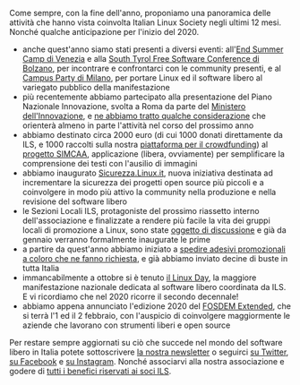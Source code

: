 <!--
.. title: 2019 con ILS
.. slug: 2019-con-ils
.. date: 2019-12-22 00:00:00
.. tags: 
.. category: 
.. link: 
.. description: 
.. type: text
.. image_copy: 
.. previewimage:
-->

Come sempre, con la fine dell'anno, proponiamo una panoramica delle attività che hanno vista coinvolta Italian Linux Society negli ultimi 12 mesi. Nonché qualche anticipazione per l'inizio del 2020.

<ul>
    <li>anche quest'anno siamo stati presenti a diversi eventi: all'<a rel="nofollow" href="https://www.instagram.com/p/B2q-G96ndZW/">End Summer Camp di Venezia</a> e alla <a rel="nofollow" href="https://www.sfscon.it/">South Tyrol Free Software Conference di Bolzano</a>, per incontrare e confrontarci con le community presenti, e al <a rel="nofollow" href="https://www.instagram.com/p/B0akvWUn_Ce/">Campus Party di Milano</a>, per portare Linux ed il software libero al variegato pubblico della manifestazione</li>
    <li>più recentemente abbiamo partecipato alla presentazione del Piano Nazionale Innovazione, svolta a Roma da parte del <a rel="nofollow" href="https://innovazione.gov.it/">Ministero dell'Innovazione</a>, e <a href="{% link _posts/2019-12-19-piano-nazionale-innovazione-2025.md %}">ne abbiamo tratto qualche considerazione</a> che orienterà almeno in parte l'attività nel corso del prossimo anno</li>
    <li>abbiamo destinato circa 2000 euro (di cui 1000 donati direttamente da ILS, e 1000 raccolti sulla nostra <a href="http://donazioni.linux.it/">piattaforma per il crowdfunding</a>) al <a rel="nofollow" href="https://www.simcaa.it/">progetto SIMCAA</a>, applicazione (libera, ovviamente) per semplificare la comprensione dei testi con l'ausilio di immagini</li>
    <li>abbiamo inaugurato <a href="{% link _posts/2019-11-26-sicurezza-linux-it.md %}">Sicurezza.Linux.it</a>, nuova iniziativa destinata ad incrementare la sicurezza dei progetti open source più piccoli e a coinvolgere in modo più attivo la community nella produzione e nella revisione del software libero</li>
    <li>le Sezioni Locali ILS, protagoniste del prossimo riassetto interno dell'associazione e finalizzate a rendere più facile la vita dei gruppi locali di promozione a Linux, sono state <a href="{% link _posts/2019-10-30-sezioni-locali-prima-bozza.md %}">oggetto di discussione</a> e già da gennaio verranno formalmente inaugurate le prime</li>
    <li>a partire da quest'anno abbiamo iniziato a <a href="{% link _posts/2019-05-21-dillo-con-uno-sticker.md %}">spedire adesivi promozionali a coloro che ne fanno richiesta</a>, e già abbiamo inviato decine di buste in tutta Italia</li>
    <li>immancabilmente a ottobre si è tenuto <a href="https://www.linuxday.it/2019/">il Linux Day</a>, la maggiore manifestazione nazionale dedicata al software libero coordinata da ILS. E vi ricordiamo che nel 2020 ricorre il secondo decennale!</li>
    <li>abbiamo appena annunciato l'edizione 2020 del <a rel="nofollow" href="https://fosdem.linux.it/">FOSDEM Extended</a>, che si terrà l'1 ed il 2 febbraio, con l'auspicio di coinvolgere maggiormente le aziende che lavorano con strumenti liberi e open source</li>
</ul>

Per restare sempre aggiornati su ciò che succede nel mondo del software libero in Italia potete sottoscrivere <a href="/newsletter">la nostra newsletter</a> o seguirci <a rel="nofollow" href="https://twitter.com/ItaLinuxSociety/">su Twitter</a>, <a rel="nofollow" href="https://www.facebook.com/italinuxsociety/">su Facebook</a> e <a rel="nofollow" href="https://www.instagram.com/italinuxsociety/">su Instagram</a>. Nonché associarvi alla nostra associazione e godere di <a href="/iscrizione">tutti i benefici riservati ai soci ILS</a>.